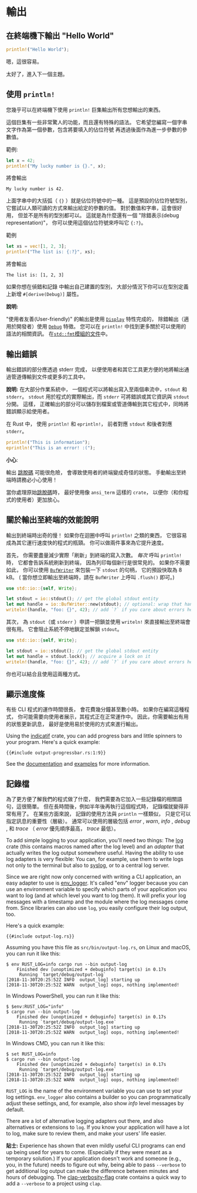 # 輸出

## 在終端機下輸出 "Hello World"

```rust
println!("Hello World");
```

嗯，這很容易。

太好了，進入下一個主題。

## 使用 `println!`

您幾乎可以在終端機下使用 `println!` 巨集輸出所有您想輸出的東西。

這個巨集有一些非常驚人的功能，而且還有特殊的語法。
它希望您編寫一個字串文字作為第一個參數，包含將要填入的佔位符號
再透過後面作為進一步參數的參數值。

範例:

```rust
let x = 42;
println!("My lucky number is {}.", x);
```

將會輸出

```console
My lucky number is 42.
```

上面字串中的大括弧（ `{}` ）就是佔位符號中的一種。 
這是預設的佔位符號型別， 它嘗試以人類可讀的方式來輸出給定的參數的值。 
對於數值和字串，這會很好用， 
但並不是所有的型別都可以。 
這就是為什麼還有一個 "除錯表示(debug representation)"， 
你可以使用這個佔位符號來呼叫它 `{:?}`。

範例

```rust
let xs = vec![1, 2, 3];
println!("The list is: {:?}", xs);
```

將會輸出

```console
The list is: [1, 2, 3]
```

如果你想在偵錯和記錄 中輸出自己建置的型別，
大部分情況下你可以在型別定義上新增 `#[derive(Debug)]` 屬性。

<aside>

**說明:**

"使用者友善(User-friendly)" 的輸出是使用 [`Display`] 特性完成的，
除錯輸出（適用於開發者）使用 [`Debug`] 特徵。
您可以在 `println!` 中找到更多關於可以使用的語法的相關資訊。
在[`std::fmt`模組的文件][std::fmt]中。

[`Display`]: https://doc.rust-lang.org/1.39.0/std/fmt/trait.Display.html
[`Debug`]: https://doc.rust-lang.org/1.39.0/std/fmt/trait.Debug.html
[std::fmt]: https://doc.rust-lang.org/1.39.0/std/fmt/index.html

</aside>

## 輸出錯誤

輸出錯誤的部分應透過 stderr 完成， 
以便使用者和其它工具更方便的地將輸出通過管道傳輸到文件或更多的工具中。

<aside>

**說明:**
在大部分作業系統中，
一個程式可以將輸出寫入至兩個串流中，`stdout` 和 `stderr`。 
`stdout` 用於程式的實際輸出，而 `stderr` 可將錯誤或其它資訊與 `stdout` 分開。 
這樣，
正確輸出的部分可以儲存到檔案或管道傳輸到其它程式中，同時將錯誤顯示給使用者。

</aside>

在 Rust 中，
使用 `println!` 和 `eprintln!`，
前者對應 `stdout` 和後者對應 `stderr`。

```rust
println!("This is information");
eprintln!("This is an error! :(");
```

<aside>

**小心**: 

輸出 [跳脫碼][escape codes] 可能很危險，
會導致使用者的終端變成奇怪的狀態。 
手動輸出至終端時請務必小心使用！

[escape codes]: https://en.wikipedia.org/wiki/ANSI_escape_code

當你處理原始[跳脫碼][escape codes]時，
最好使用像 `ansi_term` 這樣的 `crate`， 
以便你（和你程式的使用者）更加放心。

</aside>

## 關於輸出至終端的效能說明

輸出到終端時出奇的慢！ 
如果你在迴圈中呼叫 `println!` 之類的東西， 
它很容易成為其它運行速度快的程式的瓶頸。 
你可以做兩件事來為它提升速度。

首先，
你需要盡量減少實際「刷新」到終端的寫入次數。
_每次_ 呼叫 `println!` 時，
它都會告訴系統刷新到終端，
因為列印每個新行是很常見的。 
如果你不需要如此， 
你可以使用 [`BufWriter`] 來包裝一下 `stdout` 的句柄，
它的預設快取為 8 kB。 
( 當你想立即輸出至終端時，請在 `BufWriter` 上呼叫 `.flush()` 即可。)

```rust
use std::io::{self, Write};

let stdout = io::stdout(); // get the global stdout entity
let mut handle = io::BufWriter::new(stdout); // optional: wrap that handle in a buffer
writeln!(handle, "foo: {}", 42); // add `?` if you care about errors here
```

其次，
為 `stdout`（或 `stderr` ）申請一把鎖並使用 `writeln!` 來直接輸出至終端會很有用。 
它會阻止系統不停地鎖定並解鎖 `stdout`。

```rust
use std::io::{self, Write};

let stdout = io::stdout(); // get the global stdout entity
let mut handle = stdout.lock(); // acquire a lock on it
writeln!(handle, "foo: {}", 42); // add `?` if you care about errors here
```

你也可以結合且使用這兩種方式。

[`BufWriter`]: https://doc.rust-lang.org/1.39.0/std/io/struct.BufWriter.html

## 顯示進度條

有些 CLI 程式的運作時間很長，
會花費幾分鐘甚至數小時。 
如果你在編寫這種程式，
你可能需要向使用者展示，其程式正在正常運作中。 
因此，你需要輸出有用的狀態更新訊息，
最好是使用易於使用的方式來進行輸出。


Using the [indicatif] crate,
you can add progress bars
and little spinners to your program.
Here's a quick example:

```rust,ignore
{{#include output-progressbar.rs:1:9}}
```

See the [documentation][indicatif docs]
and [examples][indicatif examples]
for more information.

[indicatif]: https://crates.io/crates/indicatif
[indicatif docs]: https://docs.rs/indicatif
[indicatif examples]: https://github.com/console-rs/indicatif/tree/main/examples

## 記錄檔

為了更方便了解我們的程式做了什麼，
我們需要為它加入一些記錄檔的相關語句，這很簡單。 
但在長時間後，例如半年後再執行這個程式時，
記錄檔就變得非常有用了。 
在某些方面來說， 
記錄的使用方法與 `println` 一樣類似，
只是它可以指定訊息的重要性（層級）。 
通常可以使用的層級包括 _error_ , _warn_, _info_ , _debug_ , 和 _trace_ 
（ _error_ 優先順序最高， _trace_ 最低）。

To add simple logging to your application,
you'll need two things:
The [log] crate (this contains macros named after the log level)
and an _adapter_ that actually writes the log output somewhere useful.
Having the ability to use log adapters is very flexible:
You can, for example, use them to write logs not only to the terminal
but also to [syslog], or to a central log server.

[syslog]: https://en.wikipedia.org/wiki/Syslog

Since we are right now only concerned with writing a CLI application,
an easy adapter to use is [env_logger].
It's called "env" logger because you can
use an environment variable to specify which parts of your application
you want to log
(and at which level you want to log them).
It will prefix your log messages with a timestamp
and the module where the log messages come from.
Since libraries can also use `log`,
you easily configure their log output, too.

[log]: https://crates.io/crates/log
[env_logger]: https://crates.io/crates/env_logger

Here's a quick example:

```rust,ignore
{{#include output-log.rs}}
```

Assuming you have this file as `src/bin/output-log.rs`,
on Linux and macOS, you can run it like this:
```console
$ env RUST_LOG=info cargo run --bin output-log
    Finished dev [unoptimized + debuginfo] target(s) in 0.17s
     Running `target/debug/output-log`
[2018-11-30T20:25:52Z INFO  output_log] starting up
[2018-11-30T20:25:52Z WARN  output_log] oops, nothing implemented!
```

In Windows PowerShell, you can run it like this:
```console
$ $env:RUST_LOG="info"
$ cargo run --bin output-log
    Finished dev [unoptimized + debuginfo] target(s) in 0.17s
     Running `target/debug/output-log.exe`
[2018-11-30T20:25:52Z INFO  output_log] starting up
[2018-11-30T20:25:52Z WARN  output_log] oops, nothing implemented!
```

In Windows CMD, you can run it like this:
```console
$ set RUST_LOG=info
$ cargo run --bin output-log
    Finished dev [unoptimized + debuginfo] target(s) in 0.17s
     Running `target/debug/output-log.exe`
[2018-11-30T20:25:52Z INFO  output_log] starting up
[2018-11-30T20:25:52Z WARN  output_log] oops, nothing implemented!
```

`RUST_LOG` is the name of the environment variable
you can use to set your log settings.
`env_logger` also contains a builder
so you can programmatically adjust these settings,
and, for example, also show _info_ level messages by default.

There are a lot of alternative logging adapters out there,
and also alternatives or extensions to `log`.
If you know your application will have a lot to log,
make sure to review them,
and make your users' life easier.

<aside>

**貼士:**
Experience has shown that even mildly useful CLI programs can end up being used for years to come.
(Especially if they were meant as a temporary solution.)
If your application doesn't work
and someone (e.g., you, in the future) needs to figure out why,
being able to pass `--verbose` to get additional log output
can make the difference between minutes and hours of debugging.
The [clap-verbosity-flag] crate contains a quick way
to add a `--verbose` to a project using `clap`.

[clap-verbosity-flag]: https://crates.io/crates/clap-verbosity-flag

</aside>
